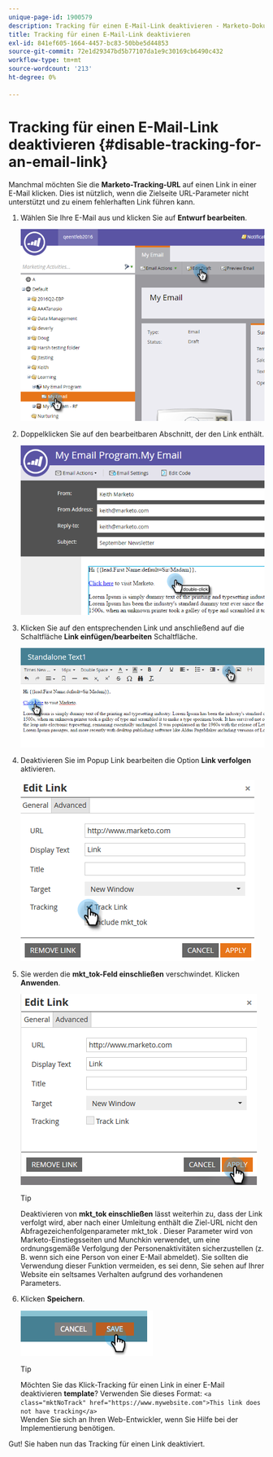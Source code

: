 ```yaml
---
unique-page-id: 1900579
description: Tracking für einen E-Mail-Link deaktivieren - Marketo-Dokumente - Produktdokumentation
title: Tracking für einen E-Mail-Link deaktivieren
exl-id: 841ef605-1664-4457-bc83-50bbe5d44853
source-git-commit: 72e1d29347bd5b77107da1e9c30169cb6490c432
workflow-type: tm+mt
source-wordcount: '213'
ht-degree: 0%

---
```


# Tracking für einen E-Mail-Link deaktivieren {#disable-tracking-for-an-email-link}

Manchmal möchten Sie die **Marketo-Tracking-URL** auf einen Link in einer E-Mail klicken. Dies ist nützlich, wenn die Zielseite URL-Parameter nicht unterstützt und zu einem fehlerhaften Link führen kann.

1. Wählen Sie Ihre E-Mail aus und klicken Sie auf **Entwurf bearbeiten**.

   ![](assets/one-7.png)

1. Doppelklicken Sie auf den bearbeitbaren Abschnitt, der den Link enthält.

   ![](assets/two-6.png)

1. Klicken Sie auf den entsprechenden Link und anschließend auf die Schaltfläche **Link einfügen/bearbeiten** Schaltfläche.

   ![](assets/three-6.png)

1. Deaktivieren Sie im Popup Link bearbeiten die Option **Link verfolgen** aktivieren.

   ![](assets/four-4.png)

1. Sie werden die **mkt_tok-Feld einschließen** verschwindet. Klicken **Anwenden**.

   ![](assets/five-3.png)

   >[!TIP]
   >
   >Deaktivieren von **mkt_tok einschließen** lässt weiterhin zu, dass der Link verfolgt wird, aber nach einer Umleitung enthält die Ziel-URL nicht den Abfragezeichenfolgenparameter mkt_tok . Dieser Parameter wird von Marketo-Einstiegsseiten und Munchkin verwendet, um eine ordnungsgemäße Verfolgung der Personenaktivitäten sicherzustellen (z. B. wenn sich eine Person von einer E-Mail abmeldet). Sie sollten die Verwendung dieser Funktion vermeiden, es sei denn, Sie sehen auf Ihrer Website ein seltsames Verhalten aufgrund des vorhandenen Parameters.

1. Klicken **Speichern**.

   ![](assets/image2014-9-17-22-3a25-3a20.png)

   >[!TIP]
   >
   >Möchten Sie das Klick-Tracking für einen Link in einer E-Mail deaktivieren **template**? Verwenden Sie dieses Format:
   >`<a class="mktNoTrack" href="https://www.mywebsite.com">This link does not have tracking</a>`\
   >Wenden Sie sich an Ihren Web-Entwickler, wenn Sie Hilfe bei der Implementierung benötigen.

Gut! Sie haben nun das Tracking für einen Link deaktiviert.
